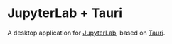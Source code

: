 # JupyterLab + Tauri

A desktop application for [JupyterLab](https://github.com/jupyterlab/jupyterlab), based on [Tauri](https://tauri.app/).
